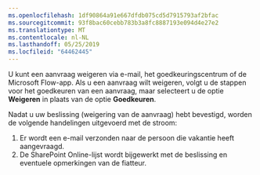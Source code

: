 ```yaml
---
ms.openlocfilehash: 1df90864a91e667dfdb075cd5d7915793af2bfac
ms.sourcegitcommit: 93f8bac60cebb783b3a8fc8887193e094d4e27e2
ms.translationtype: MT
ms.contentlocale: nl-NL
ms.lasthandoff: 05/25/2019
ms.locfileid: "64462445"
---
```

U kunt een aanvraag weigeren via e-mail, het goedkeuringscentrum of de Microsoft Flow-app. Als u een aanvraag wilt weigeren, volgt u de stappen voor het goedkeuren van een aanvraag, maar selecteert u de optie **Weigeren** in plaats van de optie **Goedkeuren**.

Nadat u uw beslissing (weigering van de aanvraag) hebt bevestigd, worden de volgende handelingen uitgevoerd met de stroom:

1. Er wordt een e-mail verzonden naar de persoon die vakantie heeft aangevraagd.
2. De SharePoint Online-lijst wordt bijgewerkt met de beslissing en eventuele opmerkingen van de fiatteur.


